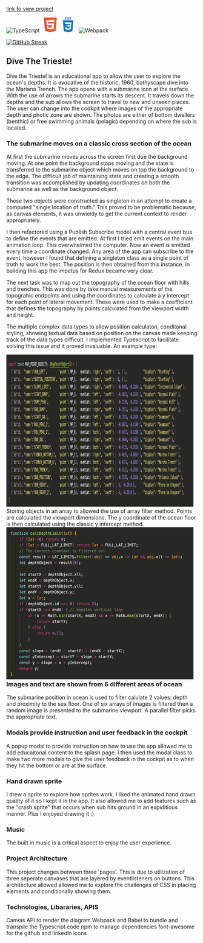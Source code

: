 [link to view project](https://dmgudeman.github.io/DiveTheTrieste/)

<div>
    <img src="https://cdn.jsdelivr.net/gh/devicons/devicon/icons/typescript/typescript-original.svg" title="TypeScript" alt="TypeScript" width="40" height="40"/>&nbsp;
    <img src="https://github.com/devicons/devicon/blob/master/icons/html5/html5-original.svg" title="HTML5" alt="HTML" width="40" height="40"/>&nbsp;
    <img src="https://github.com/devicons/devicon/blob/master/icons/css3/css3-plain-wordmark.svg"  title="CSS3" alt="CSS" width="40" height="40"/>&nbsp;
    <img src="https://cdn.jsdelivr.net/gh/devicons/devicon/icons/webpack/webpack-original.svg" title="Webpack" alt="Webpack" width="40" height="40"/>&nbsp;
</div>

<!-- [![GitHub Streak](http://github-readme-streak-stats.herokuapp.com?user=dmgudeman)](https://git.io/streak-stats) -->
[![GitHub Streak](http://github-readme-streak-stats.herokuapp.com?user=dmgudeman&exclude_days=Sun%2CSat)](https://git.io/streak-stats)
## Dive The Trieste!
Dive the Trieste! is an educational app to allow the user to explore
the ocean's depths. It is evocative of the historic, 1960,  bathyscape
dive into the Mariana Trench.  The app opens with a submarine
icon at the surface.  With the use of arrows the submarine
starts its descent. It travels down the depths and the 
sub allows the screen to travel to new and unseen places.
The user can change into the codkpit where images of the
appropriate depth and photic zone are shown.  The photos
are either of bottom dwellers (benthic) or free swimming
animals (pelagic) depending on where the sub is located.

### The submarine moves on a classic cross section of the ocean
At first the submarine moves across the screen first due the background
moving. At one point the background stops moving and the state is transferred
to the submarine object which moves on top the background
to the edge. The difficult job of maintaining state and creating a smooth
transition was  accomplished by updating coordinates on both the submarine 
as well as the background object. 

These two objects were constructed as singleton in an attempt to create 
a computed "single location of truth." This proved to be problematic
because, as canvas elements, it was unwieldy to get the current context
to render appropriately.

I then refactored using a Publish Subscribe model with a central event bus to
define the events that are emitted. At first I tried emit events on the main animation
loop. This overwhelmed the computer. Now an event is emitted
every time a coordinate changed. Any area of the app can subscribe to the event,
however I found that defining a singleton class as a single point
of truth to work the best. The position is then obtained from this instance. In building
this app the impetus for Redux became very clear.

The next task was to map out the topography of the ocean floor with hills and
trenches. This was done by take manual measurements of the topograhic endpoints
and using the coordinates to calculate a y intercept for each point of lateral
movement. These were used to make a coefficient that defines the topography by 
points calculated from the viewport width and height. 

The multiple complex data types to allow position calculaton, conditonal styling,
showing textual data based on position on the canvas made keeping track of the 
data types difficult. I implemented Typescript to facilitate solving this issue 
and it proved invaluable. An example type:

<div style="float: left; margin-right: 10px;">
<img src="./src/assets/code/constants.png" alt="constants" width="800" height="400">
</div>
Storing objects in an array to allowed the use of array filter method. Points 
are calculated the viewport dimensions. The y coordinate of the ocean
floor is then calculated using the classic y intercept method.
<div style="float: left; margin-right: 10px;">
<img src="./src/assets/code/yIntercept.png" alt="constants" width="600" height="400">
</div>

### Images and text are shown from 6 different areas of ocean
The submarine position in ocean is used to filter calulate 2 values: depth and
proximity to the sea floor. One of six arrays of images is filtered then a random 
image is presented to the submarine viewport. A parallel filter picks the appropriate
text.

### Modals provide instruction and user feedback in the cockpit
A popup modal to provide instruction on how to use the app allowed me to add 
educaitonal content to the splash page. I then used the modal class to make
two more modals to give the user feedback in the cockpit as to when they
hit the bottom or are at the surface. 

### Hand drawn sprite
I drew a sprite to explore how sprites work. I liked the animated hand drawn quality of
it so I kept it in the app. It also allowed me to add features such as the "crash sprite" 
that occurs when sub hits ground in an expiditious manner. Plus I enjoyed drawing it :)  

### Music
The built in music is a critical aspect to enjoy the user experience.

### Project Architecture
This project changes between three 'pages'. This is due to utilization 
of three seperate canvases that are layered by eventlisteners on buttons. This 
architecture allowed allowed me to explore the challenges of CSS in placing
elements and conditionally showing them.

### Technologies, Libararies, APIS
Canvas API to render the diagram
Webpack and Babel to bundle and transpile the Typescript code
npm to manage dependencies
font-awesome for the github and linkedIn icons













